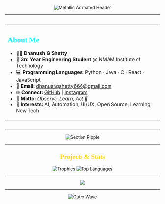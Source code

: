 <!-- Remove badges row as requested, keep neat layout and info -->

<p align="center">
  <!-- NeoWave SVG: Futuristic metallic animated header -->
  <img src="https://readme-typing-svg.demolab.com?font=Orbitron&size=44&pause=1800&color=ECECEC,F7B731,00FFFF,FFD700,FFFFFF,A5A5A5,00FFAB,AAA9AD,8A8A8A&background=00000000&center=true&vCenter=true&width=900&lines=Welcome+To+My+GitHub+Profile;I+Am+Dhanush+G+Shetty;Observe+++|+++Learn+++|+++Act" alt="Metallic Animated Header" />
</p>

---

<div align="center" style="margin: 32px 0;">
  <table>
    <tr>
      <td>
        <h2 style="color:#00FFFF;font-family:Orbitron;">About Me</h2>
        <ul>
          <li>🧑‍🎓 <b>Dhanush G Shetty</b></li>
          <li>🏫 <b>3rd Year Engineering Student</b> @ NMAM Institute of Technology</li>
          <li>💻 <b>Programming Languages:</b> Python · Java · C · React · JavaScript</li>
          <li>📧 <b>Email:</b> <a href="mailto:dhanushgshetty666@gmail.com">dhanushgshetty666@gmail.com</a></li>
          <li>🌐 <b>Connect:</b> <a href="https://github.com/DZ1shetty" target="_blank">GitHub</a> | <a href="https://instagram.com/dhanu_shetty1105" target="_blank">Instagram</a></li>
          <li>🌊 <b>Motto:</b> <i>Observe, Learn, Act 🚀</i></li>
          <li>🎯 <b>Interests:</b> AI, Automation, UI/UX, Open Source, Learning New Tech</li>
        </ul>
      </td>
    </tr>
  </table>
</div>

---

<p align="center">
  <img src="https://capsule-render.vercel.app/api?type=soft&color=00FFFF&height=80&section=header&animation=twinkling" alt="Section Ripple" />
</p>

---

<h2 align="center" style="color:#FFD700;font-family:Orbitron;">Projects & Stats</h2>

<div align="center">
  <img src="https://github-profile-trophy.vercel.app/?username=DZ1shetty&theme=discord&row=1&column=7&margin-w=5&margin-h=5" alt="Trophies" />
  <img src="https://github-readme-stats.vercel.app/api/top-langs/?username=DZ1shetty&layout=compact&theme=radical" alt="Top Languages" />
</div>

---

<p align="center">
  <img src="https://skillicons.dev/icons?i=python,java,react,js,c,github,linux,figma" />
</p>

---

<p align="center">
  <img src="https://capsule-render.vercel.app/api?type=soft&color=FFD700&height=90&section=footer&animation=twinkling&fontSize=28" alt="Outro Wave" />
</p>
